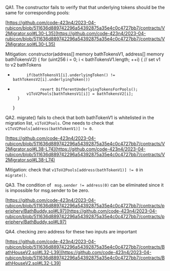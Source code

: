 QA1. The constructor fails to verify that that underlying tokens should be the same for corresponding pools:

[https://github.com/code-423n4/2023-04-rubicon/blob/511636d889742296a54392875a35e4c0c4727bb7/contracts/V2Migrator.sol#L30-L35](https://github.com/code-423n4/2023-04-rubicon/blob/511636d889742296a54392875a35e4c0c4727bb7/contracts/V2Migrator.sol#L30-L35)

Mitigation:
 constructor(address[] memory bathTokensV1, address[] memory bathTokensV2) {
        for (uint256 i = 0; i < bathTokensV1.length; ++i) {
            // set v1 to v2 bathTokens
+           if(bathTokensV1[i].underlyingToken() != bathTokensV2[i].underlyingToken()) 
+                 revert DifferentUnderlyingTokensForPools();  
            v1ToV2Pools[bathTokensV1[i]] = bathTokensV2[i];
        }
    }

QA2. migrate() fails to check that both bathTokenV1 is whitelisted in the migration list, ``v1ToV2Pools``. One needs to check that ``v1ToV2Pools[address(bathTokenV1)] != 0``.

[https://github.com/code-423n4/2023-04-rubicon/blob/511636d889742296a54392875a35e4c0c4727bb7/contracts/V2Migrator.sol#L38-L74](https://github.com/code-423n4/2023-04-rubicon/blob/511636d889742296a54392875a35e4c0c4727bb7/contracts/V2Migrator.sol#L38-L74)

Mitigation: check that ``v1ToV2Pools[address(bathTokenV1)] != 0`` in ``migrate()``.

QA3. The condition of `` msg.sender != address(0)`` can be eliminated since it is impossible for msg.sender to be zero. 

[https://github.com/code-423n4/2023-04-rubicon/blob/511636d889742296a54392875a35e4c0c4727bb7/contracts/periphery/BathBuddy.sol#L97](https://github.com/code-423n4/2023-04-rubicon/blob/511636d889742296a54392875a35e4c0c4727bb7/contracts/periphery/BathBuddy.sol#L97)

QA4. checking zero address for these two inputs are important

[https://github.com/code-423n4/2023-04-rubicon/blob/511636d889742296a54392875a35e4c0c4727bb7/contracts/BathHouseV2.sol#L32-L39](https://github.com/code-423n4/2023-04-rubicon/blob/511636d889742296a54392875a35e4c0c4727bb7/contracts/BathHouseV2.sol#L32-L39)



